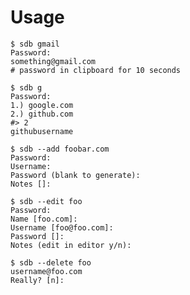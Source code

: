 # Usage

    $ sdb gmail
    Password:
    something@gmail.com
    # password in clipboard for 10 seconds

    $ sdb g
    Password:
    1.) google.com
    2.) github.com
    #> 2
    githubusername

    $ sdb --add foobar.com
    Password:
    Username:
    Password (blank to generate):
    Notes []:

    $ sdb --edit foo
    Password:
    Name [foo.com]:
    Username [foo@foo.com]:
    Password []:
    Notes (edit in editor y/n):

    $ sdb --delete foo
    username@foo.com
    Really? [n]:
